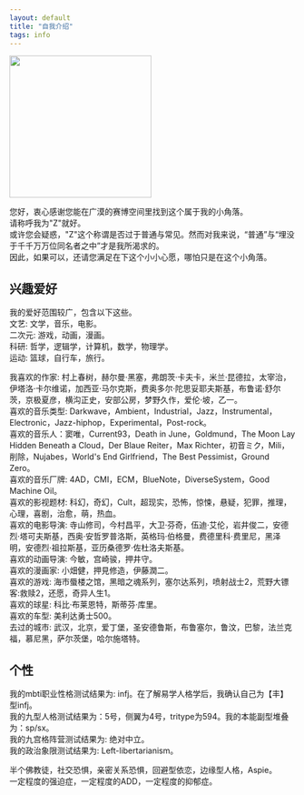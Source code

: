 ```yaml
---
layout: default
title: "自我介绍"
tags: info
---
```

<img src="https://i.pinimg.com/originals/bc/10/f9/bc10f964a195fdee76e749bf0f552c30.jpg" width="250" height="" alt=""/>
  
您好，衷心感谢您能在广漠的赛博空间里找到这个属于我的小角落。  
请称呼我为"Z"就好。  
或许您会疑惑，"Z"这个称谓是否过于普通与常见。然而对我来说，“普通”与“埋没于千千万万位同名者之中”才是我所渴求的。  
因此，如果可以，还请您满足在下这个小小心愿，哪怕只是在这个小角落。
  
## 兴趣爱好  
我的爱好范围较广，包含以下这些。  
  文艺: 文学，音乐，电影。  
  二次元: 游戏，动画，漫画。  
  科研: 哲学，逻辑学，计算机，数学，物理学。  
  运动: 篮球，自行车，旅行。  
    
我喜欢的作家: 村上春树，赫尔曼·黑塞，弗朗茨·卡夫卡，米兰·昆德拉，太宰治，伊塔洛·卡尔维诺，加西亚·马尔克斯，费奥多尔·陀思妥耶夫斯基，布鲁诺·舒尔茨，京极夏彦，横沟正史，安部公房，梦野久作，爱伦·坡，乙一。   
  喜欢的音乐类型: Darkwave，Ambient，Industrial，Jazz，Instrumental，Electronic，Jazz-hiphop，Experimental，Post-rock。  
  喜欢的音乐人：窦唯，Current93，Death in June，Goldmund，The Moon Lay Hidden Beneath a Cloud，Der Blaue Reiter，Max Richter，初音ミク，Mili，削除，Nujabes，World's End Girlfriend，The Best Pessimist，Ground Zero。  
  喜欢的音乐厂牌: 4AD，CMI，ECM，BlueNote，DiverseSystem，Good Machine Oil。  
  喜欢的影视题材: 科幻，奇幻，Cult，超现实，恐怖，惊悚，悬疑，犯罪，推理，心理，喜剧，治愈，萌，热血。  
  喜欢的电影导演: 寺山修司，今村昌平，大卫·芬奇，伍迪·艾伦，岩井俊二，安德烈·塔可夫斯基，西奥·安哲罗普洛斯，英格玛·伯格曼，费德里科·费里尼，黑泽明，安德烈·祖拉斯基，亚历桑德罗·佐杜洛夫斯基。  
  喜欢的动画导演: 今敏，宫崎骏，押井守。  
  喜欢的漫画家: 小畑健，押見修造，伊藤潤二。  
  喜欢的游戏: 海市蜃楼之馆，黑暗之魂系列，塞尔达系列，喷射战士2，荒野大镖客:救赎2，还愿，奇异人生1。  
  喜欢的球星: 科比·布莱恩特，斯蒂芬·库里。  
  喜欢的车型: 美利达勇士500。  
  去过的城市: 武汉，北京，爱丁堡，圣安德鲁斯，布鲁塞尔，鲁汶，巴黎，法兰克福，慕尼黑，萨尔茨堡，哈尔施塔特。  
  
## 个性
我的mbti职业性格测试结果为: infj。在了解易学人格学后，我确认自己为【丰】型infj。  
我的九型人格测试结果为：5号，侧翼为4号，tritype为594。我的本能副型堆叠为：sp/sx。  
我的九宫格阵营测试结果为: 绝对中立。  
我的政治象限测试结果为: Left-libertarianism。  
    
半个佛教徒，社交恐惧，亲密关系恐惧，回避型依恋，边缘型人格，Aspie。  
一定程度的强迫症，一定程度的ADD，一定程度的抑郁症。  

